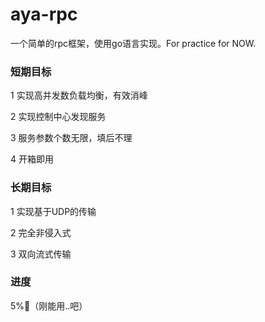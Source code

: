 # aya-rpc

一个简单的rpc框架，使用go语言实现。For practice for NOW.

### 短期目标
1 实现高并发数负载均衡，有效消峰

2 实现控制中心发现服务

3 服务参数个数无限，填后不理

4 开箱即用

### 长期目标
1 实现基于UDP的传输

2 完全非侵入式

3 双向流式传输

### 进度
5%🚧（刚能用..吧）
